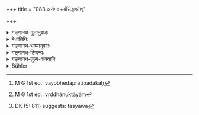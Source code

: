 +++
title = "083 अरोगाः सर्वसिद्धार्थाश्"

+++

<details><summary>गङ्गानथ-मूलानुवादः</summary>

During the Kṛta Cycle, men are free from disease, they have all their aims fulfilled, and their life lasts trhough four hundred years;—During the Tretā and other Cycles, their life becomes shortened, quarter by quarter.—(83).
</details>

<details><summary>मेधातिथिः</summary>

[^१३१]:
     M G: āyur (the commenary clearly reads vayo)

अधर्मस्य रोगकारणस्याभावाद् **अरोगाः** । रोगो व्याधिः । **सर्व** एव चत्वारो वर्णाः सिद्धाभिप्रेतार्थाः । **अर्थः** प्रयोजनम् । अथ वा सर्वे ऽर्थाः **सिद्धाः** येषां काम्यानां कर्मणाम् । प्रतिबन्धकाभावाद् अव्याक्षेपेणाशेषफलसिद्धिः । **चतुर्वर्षशतायुष** इति ।

- <u>ननु</u> "स ह षोडशं वर्षशतम् अजीवत्" (छु ३.१६.७) इति परमम् आयुर्वेदे श्रूयते । अत एवाहुः- वर्षशतशब्दो ऽत्र वयोऽवस्थाप्रतिपादकः,[^१३२] चत्वारि वयांसि जीवन्तीति, न पुरायुषः प्रमीयण्ते, नाप्राप्य चतुर्थं वयो म्रियन्ते । अत एव द्वितीये श्लोकार्धे **वयो ह्रसतीत्य्** आह । पूर्वत्र वयसो वृद्धाव् उक्तायाम्[^१३३] उत्तरत्र तस्यैवं[^१३४] ह्रासाभिधानोपपत्तिः । **पादश** इति । न चात्र चतुर्थो भगः पादः, किं तर्हि, भागमात्रम् । अंशत आयुः क्षीयते इत्य् अर्थः । तथा च केचिद् बाला म्रियन्ते, केचित् तरुणाः, केचित् प्राप्तजरसः । परिपूर्णम् आयुर् दुर्लभम् ॥ १.८३ ॥


[^१३४]:
     DK (5: 811) suggests: tasyaiva


[^१३३]:
     M G 1st ed.: vṛddhānuktāyām


[^१३२]:
     M G 1st ed.: vayobhedapratipādakaḥ
</details>

<details><summary>गङ्गानथ-भाष्यानुवादः</summary>

By reason of the absence of vice, which is the cause of disease, men are ‘*free from disease*’; ‘*disease*’stands for *sickness*.—‘All,’ the four castes, have their desired purposes accomplished; ‘aim’ stands for purpose; or (it may mean) the results following from all their acts with purposes are duly obtained; on account of the absence of obstacles,
*all* result are obtained without fail.

‘*Their life lasts through four hundred years*’—“But we find the highest age described as 1600 years, in the *Chāndogya Upaniṣad* (3.16.7), where it is said ‘he lived for sixteen hundred years’.”

It is in view of this that it has been held that the term ‘*hundred years*’ here stands for the *stages of life*; the meaning thus being that ‘*they live through all the four stages of life*,’—man’s life is never shortened, they never die without having reached the fourth stage. That such is the meaning is shown by the fact that in the second half of the verse we have the assertion ‘*vayo hrasati*,’ ‘*life becomes shortened*’; this subsequent mention of the ‘shorterning of life’ would have some point only if the ‘lengthening of life’ were spoken of in the preceding sentence.

‘*Quarter by quarter*’—the term ‘quarter’ here does not stand for the
*fourth part*, it stands only for *part*; the meaning being that ‘man’s
life becomes shortened *in part*’, i.e. some die while they are young children, others on reaching youth, and others on attaining old age; and the full span of life is difficult to attain.—(83)
</details>

<details><summary>गङ्गानथ-टिप्पन्यः</summary>

‘*Quarter by quarter*’—The natural meaning is that men lived for 400 years during *Kṛta*, 300 years during *Tretā*, 200 years during
*Dvāpara* and 100 years during *Kali* But in view of the assertion in
the *Chāndogya Upaniṣad* of a man having lived for 1600 years (3.16.17) Medhātithi has been forced to remark that ‘quarter’ here stands for
*part*, and not for the precise *fourth part*, and to explain the text
to mean that ‘man’s life becomes shortened *in part*; some die while they are young children, others on reaching youth and others on attaining old age.’

The *Aparārka* (p. 1012) quotes the first line in support of the view that each cycle has a distinct character of its own.
</details>

<details><summary>गङ्गानथ-तुल्य-वाक्यानि</summary>

**(Verse 81-86)  
**

See Comparative notes for [Verse 1.81 (Dharma in the Kṛta-yuga)].
</details>

<details><summary>Bühler</summary>

083	(Men are) free from disease, accomplish all their aims, and live four hundred years in the Krita age, but in the Treta and (in each of) the succeeding (ages) their life is lessened by one quarter.
</details>
